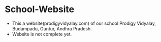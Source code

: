 # School-Website
- This a website(prodigyvidyalay.com) of our school Prodigy Vidyalay, Budampadu, Guntur, Andhra Pradesh.
- Website is not complete yet.
